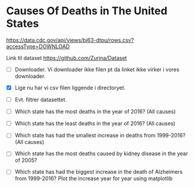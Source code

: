 # Causes Of Deaths in The United States

https://data.cdc.gov/api/views/bi63-dtpu/rows.csv?accessType=DOWNLOAD  

Link til dataset https://github.com/Zurina/Dataset  

- [ ] Downloader. Vi downloader ikke filen pt da linket ikke virker i vores downloader.
- [x] Lige nu har vi csv filen liggende i directoryet. 
- [ ] Evt. filtrer datasettet.
- [ ] Which state has the most deaths in the year of 2016? (All causes)  
- [ ] Which state has the least deaths in the year of 2016? (All causes)  
- [ ] Which state has had the smallest increase in deaths from 1999-2016? (All causes)  
- [ ] Which state has the most deaths caused by kidney disease in the year of 2005?  
- [ ] Which state has had the biggest increase in the death of Alzheimers from 1999-2016? Plot the increase year for year using matplotlib 



